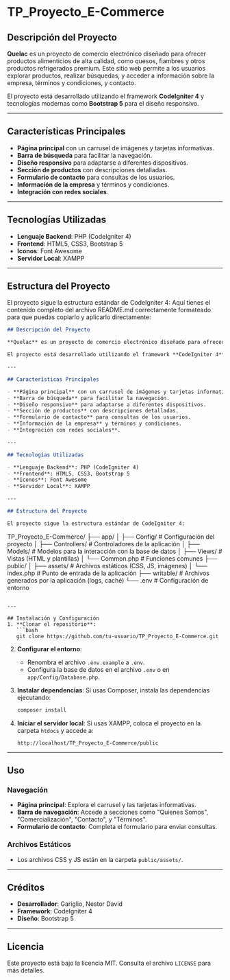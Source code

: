 # TP_Proyecto_E-Commerce

## Descripción del Proyecto

**Quelac** es un proyecto de comercio electrónico diseñado para ofrecer productos alimenticios de alta calidad, como quesos, fiambres y otros productos refrigerados premium. Este sitio web permite a los usuarios explorar productos, realizar búsquedas, y acceder a información sobre la empresa, términos y condiciones, y contacto.

El proyecto está desarrollado utilizando el framework **CodeIgniter 4** y tecnologías modernas como **Bootstrap 5** para el diseño responsivo.

---

## Características Principales

- **Página principal** con un carrusel de imágenes y tarjetas informativas.
- **Barra de búsqueda** para facilitar la navegación.
- **Diseño responsivo** para adaptarse a diferentes dispositivos.
- **Sección de productos** con descripciones detalladas.
- **Formulario de contacto** para consultas de los usuarios.
- **Información de la empresa** y términos y condiciones.
- **Integración con redes sociales**.

---

## Tecnologías Utilizadas

- **Lenguaje Backend**: PHP (CodeIgniter 4)
- **Frontend**: HTML5, CSS3, Bootstrap 5
- **Iconos**: Font Awesome
- **Servidor Local**: XAMPP

---

## Estructura del Proyecto

El proyecto sigue la estructura estándar de CodeIgniter 4:
Aquí tienes el contenido completo del archivo README.md correctamente formateado para que puedas copiarlo y aplicarlo directamente:

```markdown
## Descripción del Proyecto

**Quelac** es un proyecto de comercio electrónico diseñado para ofrecer productos alimenticios de alta calidad, como quesos, fiambres y otros productos refrigerados premium. Este sitio web permite a los usuarios explorar productos, realizar búsquedas, y acceder a información sobre la empresa, términos y condiciones, y contacto.

El proyecto está desarrollado utilizando el framework **CodeIgniter 4** y tecnologías modernas como **Bootstrap 5** para el diseño responsivo.

---

## Características Principales

- **Página principal** con un carrusel de imágenes y tarjetas informativas.
- **Barra de búsqueda** para facilitar la navegación.
- **Diseño responsivo** para adaptarse a diferentes dispositivos.
- **Sección de productos** con descripciones detalladas.
- **Formulario de contacto** para consultas de los usuarios.
- **Información de la empresa** y términos y condiciones.
- **Integración con redes sociales**.

---

## Tecnologías Utilizadas

- **Lenguaje Backend**: PHP (CodeIgniter 4)
- **Frontend**: HTML5, CSS3, Bootstrap 5
- **Iconos**: Font Awesome
- **Servidor Local**: XAMPP

---

## Estructura del Proyecto

El proyecto sigue la estructura estándar de CodeIgniter 4:
```

TP_Proyecto_E-Commerce/
├── app/
│ ├── Config/ # Configuración del proyecto
│ ├── Controllers/ # Controladores de la aplicación
│ ├── Models/ # Modelos para la interacción con la base de datos
│ ├── Views/ # Vistas (HTML y plantillas)
│ └── Common.php # Funciones comunes
├── public/
│ ├── assets/ # Archivos estáticos (CSS, JS, imágenes)
│ └── index.php # Punto de entrada de la aplicación
├── writable/ # Archivos generados por la aplicación (logs, caché)
└── .env # Configuración de entorno

````

---

## Instalación y Configuración
1. **Clonar el repositorio**:
   ```bash
   git clone https://github.com/tu-usuario/TP_Proyecto_E-Commerce.git
````

2. **Configurar el entorno**:

   - Renombra el archivo `.env.example` a `.env`.
   - Configura la base de datos en el archivo `.env` o en `app/Config/Database.php`.

3. **Instalar dependencias**:
   Si usas Composer, instala las dependencias ejecutando:

   ```bash
   composer install
   ```

4. **Iniciar el servidor local**:
   Si usas XAMPP, coloca el proyecto en la carpeta `htdocs` y accede a:
   ```
   http://localhost/TP_Proyecto_E-Commerce/public
   ```

---

## Uso

### Navegación

- **Página principal**: Explora el carrusel y las tarjetas informativas.
- **Barra de navegación**: Accede a secciones como "Quienes Somos", "Comercialización", "Contacto", y "Términos".
- **Formulario de contacto**: Completa el formulario para enviar consultas.

### Archivos Estáticos

- Los archivos CSS y JS están en la carpeta `public/assets/`.

---

## Créditos

- **Desarrollador**: Gariglio, Nestor David
- **Framework**: CodeIgniter 4
- **Diseño**: Bootstrap 5

---

## Licencia

Este proyecto está bajo la licencia MIT. Consulta el archivo `LICENSE` para más detalles.

```

```
